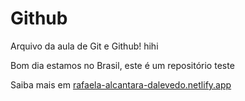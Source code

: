 
# Github

Arquivo da aula de Git e Github! hihi

Bom dia estamos no Brasil, este é um repositório teste

Saiba mais em [rafaela-alcantara-dalevedo.netlify.app](https://rafaela-alcantara-dalevedo.netlify.app)
